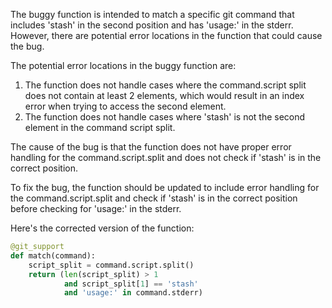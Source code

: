 The buggy function is intended to match a specific git command that includes 'stash' in the second position and has 'usage:' in the stderr. However, there are potential error locations in the function that could cause the bug.

The potential error locations in the buggy function are:
1. The function does not handle cases where the command.script split does not contain at least 2 elements, which would result in an index error when trying to access the second element.
2. The function does not handle cases where 'stash' is not the second element in the command script split.

The cause of the bug is that the function does not have proper error handling for the command.script.split and does not check if 'stash' is in the correct position.

To fix the bug, the function should be updated to include error handling for the command.script.split and check if 'stash' is in the correct position before checking for 'usage:' in the stderr.

Here's the corrected version of the function:
```python
@git_support
def match(command):
    script_split = command.script.split()    
    return (len(script_split) > 1
            and script_split[1] == 'stash'
            and 'usage:' in command.stderr)
```